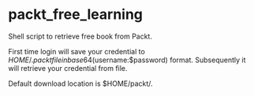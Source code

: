 # packt_free_learning
Shell script to retrieve free book from Packt.

First time login will save your credential to $HOME/.packt file in base64($username:$password) format.
Subsequently it will retrieve your credential from file.

Default download location is $HOME/packt/.
